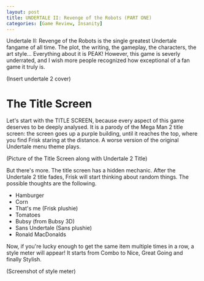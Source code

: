 ```yaml
---
layout: post
title: UNDERTALE II: Revenge of the Robots (PART ONE)
categories: [Game Review, Insanity]
---
```

Undertale II: Revenge of the Robots is the single greatest Undertale fangame of all time. The plot, the writing, the gameplay, the characters, the art style... Everything about it is PEAK! However, this game is severly underrated, and I wish more people recognized how exceptional of a fan game it truly is.

(Insert undertale 2 cover)

# The Title Screen
Let's start with the TITLE SCREEN, because every aspect of this game deserves to be deeply analysed. It is a parody of the Mega Man 2 title screen: the screen goes up a purple building, until it reaches the top, where you find Frisk staring at the distance. A worse version of the original Undertale menu theme plays.

(Picture of the Title Screen along with Undertale 2 Title)

But there's more. The title screen has a hidden mechanic. After the Undertale 2 title fades, Frisk will start thinking about random things. The possible thoughts are the following.

 - Hamburger
 - Corn
 - That's me (Frisk plushie)
 - Tomatoes
 - Bubsy (from Bubsy 3D)
 - Sans Undertale (Sans plushie)
 - Ronald MacDonalds

Now, if you're lucky enough to get the same item multiple times in a row, a style meter will appear! It starts from Combo to Nice, Great Going and finally Stylish.

(Screenshot of style meter)

<!--stackedit_data:
eyJoaXN0b3J5IjpbNDE3OTg2NTE4LC04Mjk2MzE2LDEwMDQwNz
Y5MTIsMTAxMTMxOTk3OCwyNDUwMzc2NzZdfQ==
-->